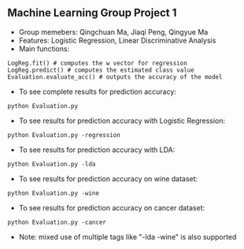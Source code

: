 ## Machine Learning Group Project 1
* Group memebers: Qingchuan Ma, Jiaqi Peng, Qingyue Ma
* Features: Logistic Regression, Linear Discriminative Analysis
* Main functions: 
```console
LogReg.fit() # computes the w vector for regression
LogReg.predict() # computes the estimated class value
Evaluation.evaluate_acc() # outputs the accuracy of the model
```
* To see complete results for prediction accuracy:
```console
python Evaluation.py
```
* To see results for prediction accuracy with Logistic Regression:
```console
python Evaluation.py -regression
```
* To see results for prediction accuracy with LDA:
```console
python Evaluation.py -lda
```
* To see results for prediction accuracy on wine dataset:
```console
python Evaluation.py -wine
```
* To see results for prediction accuracy on cancer dataset:
```console
python Evaluation.py -cancer
```
* Note: mixed use of multiple tags like "-lda -wine" is also supported